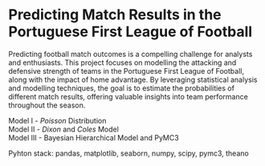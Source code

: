 # **Predicting Match Results in the Portuguese First League of Football**

Predicting football match outcomes is a compelling challenge for analysts and enthusiasts. This project focuses on modelling the attacking and defensive strength of teams in the Portuguese First League of Football, along with the impact of home advantage. By leveraging statistical analysis and modelling techniques, the goal is to estimate the probabilities of different match results, offering valuable insights into team performance throughout the season.

Model I - *Poisson* Distribution  
Model II - *Dixon* and *Coles* Model  
Model III - Bayesian Hierarchical Model and PyMC3  

Pyhton stack: pandas, matplotlib, seaborn, numpy, scipy, pymc3, theano
